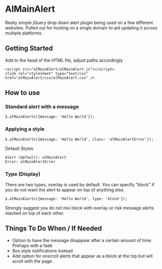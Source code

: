 # AlMainAlert
Really simple jQuery drop down alert plugin being used on a few different websites. Pulled out for hosting on a single domain to aid updating it across multiple platforms.

## Getting Started

Add to the head of the HTML file, adjust paths accordingly

```
<script src="alMainAlert/alMainAlert.js"></script>
<link rel="stylesheet" type="text/css" href="alMainAlert/css/alMainAlert.css" />
```

## How to use

### Standard alert with a message

```
$.alMainAlerts({message: 'Hello World'});
```

### Applying a style

```
$.alMainAlerts({message: 'Hello World', class: 'alMainAlertError'});
```

Default Styles

```
Alert (default): alMainAlert
Error: alMainAlertError
```

### Type (Display)

There are two types, overlay is used by default. You can specify "block" if you do not want the alert to appear on top of anything else.

```
$.alMainAlerts({message: 'Hello World', type: 'block'});
```

Strongly suggest you do not mix block with overlay or risk message alerts stacked on top of each other.

## Things To Do When / If Needed

* Option to have the message disappear after a certain amount of time. Prehaps with a fade
* Box style notifications instead
* Add option for onscroll alerts that appear as a block at the top but will scroll with the page.
